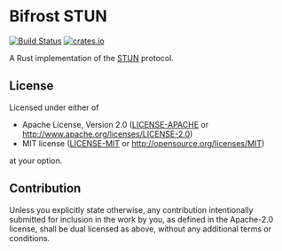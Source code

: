 # Bifrost STUN

[![Build Status](https://travis-ci.com/bifrost-rs/bifrost.svg?branch=master)](https://travis-ci.com/bifrost-rs/bifrost)
[![crates.io](https://img.shields.io/crates/v/bifrost-stun)](https://crates.io/crates/bifrost-stun)

A Rust implementation of the [STUN](https://tools.ietf.org/html/rfc5389) protocol.

## License

Licensed under either of

 * Apache License, Version 2.0
   ([LICENSE-APACHE](LICENSE-APACHE) or http://www.apache.org/licenses/LICENSE-2.0)
 * MIT license
   ([LICENSE-MIT](LICENSE-MIT) or http://opensource.org/licenses/MIT)

at your option.

## Contribution

Unless you explicitly state otherwise, any contribution intentionally submitted
for inclusion in the work by you, as defined in the Apache-2.0 license, shall be
dual licensed as above, without any additional terms or conditions.
